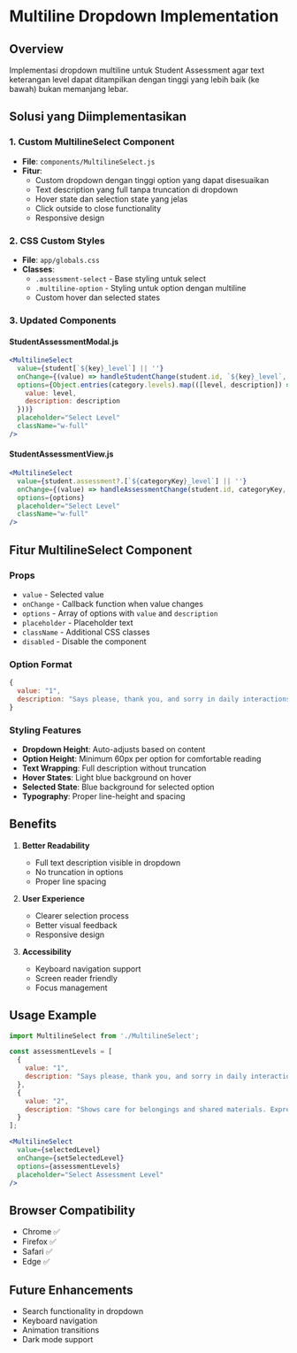# Multiline Dropdown Implementation

## Overview
Implementasi dropdown multiline untuk Student Assessment agar text keterangan level dapat ditampilkan dengan tinggi yang lebih baik (ke bawah) bukan memanjang lebar.

## Solusi yang Diimplementasikan

### 1. Custom MultilineSelect Component
- **File**: `components/MultilineSelect.js`
- **Fitur**:
  - Custom dropdown dengan tinggi option yang dapat disesuaikan
  - Text description yang full tanpa truncation di dropdown
  - Hover state dan selection state yang jelas
  - Click outside to close functionality
  - Responsive design

### 2. CSS Custom Styles
- **File**: `app/globals.css`
- **Classes**:
  - `.assessment-select` - Base styling untuk select
  - `.multiline-option` - Styling untuk option dengan multiline
  - Custom hover dan selected states

### 3. Updated Components

#### StudentAssessmentModal.js
```jsx
<MultilineSelect
  value={student[`${key}_level`] || ''}
  onChange={(value) => handleStudentChange(student.id, `${key}_level`, value)}
  options={Object.entries(category.levels).map(([level, description]) => ({
    value: level,
    description: description
  }))}
  placeholder="Select Level"
  className="w-full"
/>
```

#### StudentAssessmentView.js
```jsx
<MultilineSelect
  value={student.assessment?.[`${categoryKey}_level`] || ''}
  onChange={(value) => handleAssessmentChange(student.id, categoryKey, parseInt(value) || '')}
  options={options}
  placeholder="Select Level"
  className="w-full"
/>
```

## Fitur MultilineSelect Component

### Props
- `value` - Selected value
- `onChange` - Callback function when value changes
- `options` - Array of options with `value` and `description`
- `placeholder` - Placeholder text
- `className` - Additional CSS classes
- `disabled` - Disable the component

### Option Format
```javascript
{
  value: "1",
  description: "Says please, thank you, and sorry in daily interactions. Waits patiently and takes turns."
}
```

### Styling Features
- **Dropdown Height**: Auto-adjusts based on content
- **Option Height**: Minimum 60px per option for comfortable reading
- **Text Wrapping**: Full description without truncation
- **Hover States**: Light blue background on hover
- **Selected State**: Blue background for selected option
- **Typography**: Proper line-height and spacing

## Benefits

1. **Better Readability**
   - Full text description visible in dropdown
   - No truncation in options
   - Proper line spacing

2. **User Experience**
   - Clearer selection process
   - Better visual feedback
   - Responsive design

3. **Accessibility**
   - Keyboard navigation support
   - Screen reader friendly
   - Focus management

## Usage Example

```jsx
import MultilineSelect from './MultilineSelect';

const assessmentLevels = [
  {
    value: "1",
    description: "Says please, thank you, and sorry in daily interactions. Waits patiently and takes turns."
  },
  {
    value: "2", 
    description: "Shows care for belongings and shared materials. Expresses feelings appropriately using words."
  }
];

<MultilineSelect
  value={selectedLevel}
  onChange={setSelectedLevel}
  options={assessmentLevels}
  placeholder="Select Assessment Level"
/>
```

## Browser Compatibility
- Chrome ✅
- Firefox ✅
- Safari ✅
- Edge ✅

## Future Enhancements
- Search functionality in dropdown
- Keyboard navigation
- Animation transitions
- Dark mode support
